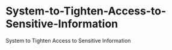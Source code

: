 # System-to-Tighten-Access-to-Sensitive-Information
System to Tighten Access to Sensitive Information
